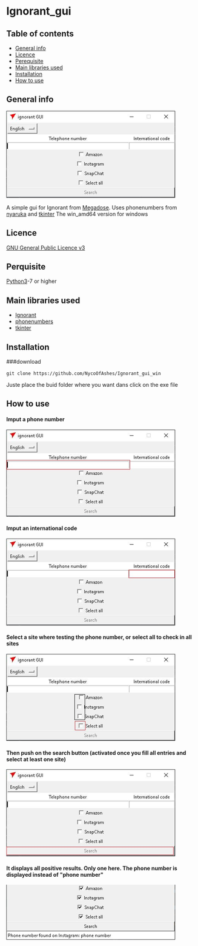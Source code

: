 # Ignorant_gui

## Table of contents
* [General info](#general-info)
* [Licence](#licence)
* [Perequisite](#perquisite)
* [Main libraries used](#main-libraries-used)
* [Installation](#installation)
* [How to use](#how-to-use)


## General info

![gui](ReadmeImg/ignorant_gui.JPG)

A simple gui for Ignorant from [Megadose](https://github.com/MegaDose). Uses phonenumbers from [nyaruka](https://github.com/nyaruka) and [tkinter](https://wiki.python.org/moin/TkInter)
The win_amd64 version for windows

## Licence
[GNU General Public Licence v3](https://www.gnu.org/licenses/gpl-3.0.html)
## Perquisite
[Python3](https://www.python.org/downloads/release/python-370/)-7 or higher

## Main libraries used

* [Ignorant](https://github.com/megadose/ignorant)
* [phonenumbers](https://github.com/nyaruka/phonenumbers)
* [tkinter](https://wiki.python.org/moin/TkInter)

## Installation

###download

````
git clone https://github.com/NycoOfAshes/Ignorant_gui_win
````

Juste place the buid folder where you want dans click on the exe file

## How to use

#### Imput a phone number
![gui](ReadmeImg/ignorant_gui2.JPG)

#### Imput an international code
![gui](ReadmeImg/ignorant_gui3.JPG)

#### Select a site where testing the phone number, or select all to check in all sites
![gui](ReadmeImg/ignorant_gui4.JPG)

#### Then push on the search button (activated once you fill all entries and select at least one site)
![gui](ReadmeImg/ignorant_gui5.JPG)

#### It displays all positive results. Only one here. The phone number is displayed instead of "phone number"
![gui](ReadmeImg/ignorant_gui6.JPG)